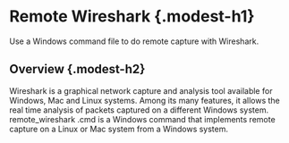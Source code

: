 ﻿<link rel="stylesheet" href= "modest.css">

# Remote Wireshark {.modest-h1}

Use a Windows command file to do remote capture with Wireshark.

## Overview {.modest-h2}

Wireshark is a graphical network capture and analysis tool available for Windows, Mac and Linux systems. Among its many features, it allows the real time analysis of packets captured on a different Windows system.  remote_wireshark .cmd is a Windows command that implements remote capture on a Linux or Mac system from a Windows system.
